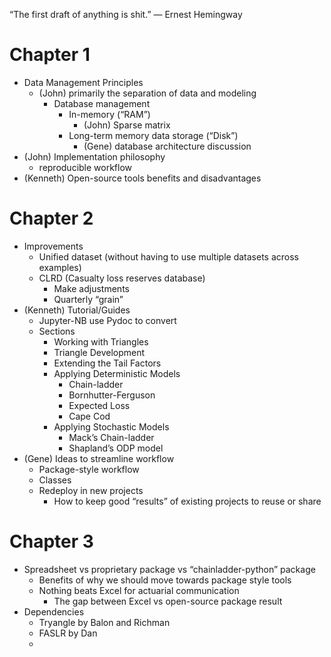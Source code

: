 “The first draft of anything is shit.” ― Ernest Hemingway

# Chapter 1
- Data Management Principles
  - (John) primarily the separation of data and modeling
    - Database management
      - In-memory (“RAM”)
          - (John) Sparse matrix
      - Long-term memory data storage (“Disk”)
          - (Gene) database architecture discussion
- (John) Implementation philosophy
  - reproducible workflow
- (Kenneth) Open-source tools  benefits and disadvantages


# Chapter 2
- Improvements
    - Unified dataset (without having to use multiple datasets across examples)
    - CLRD (Casualty loss reserves database)
        - Make adjustments
        - Quarterly “grain”
- (Kenneth) Tutorial/Guides
    - Jupyter-NB use Pydoc to convert
    - Sections
      - Working with Triangles
      - Triangle Development
      - Extending the Tail Factors
      - Applying Deterministic Models
        - Chain-ladder
        - Bornhutter-Ferguson
        - Expected Loss
        - Cape Cod
      - Applying Stochastic Models
        - Mack’s Chain-ladder
        - Shapland’s ODP model
- (Gene) Ideas to streamline workflow
    - Package-style workflow
    - Classes
    - Redeploy in new projects
        - How to keep good “results” of existing projects to reuse or share

# Chapter 3
- Spreadsheet vs proprietary package vs “chainladder-python” package
    - Benefits of why we should move towards package style tools
    - Nothing beats Excel for actuarial communication
        - The gap between Excel vs open-source package result
- Dependencies
    - Tryangle by Balon and Richman
    - FASLR by Dan
    - 
